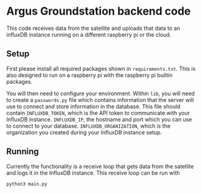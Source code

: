 # Argus Groundstation backend code

This code receives data from the satellite and uploads that data to an influxDB instance running on a different raspberry pi or the cloud.

## Setup
First please install all required packages shown in `requirements.txt`. This is also designed to run on a raspberry pi with the raspberry pi builtin packages. 

You will then need to configure your environment. Within `lib`, you will need to create a `passwords.py` file which contains information that the server will use to connect and store information in the database. This file should contain `INFLUXDB_TOKEN`, which is the API token to communicate with your InfluxDB instance. `INFLUXDB_IP`, the hostname and port which you can use to connect to your database. `INFLUXDB_ORGANIZATION`, which is the organization you created during your InfluxDB instance setup. 

## Running
Currently the functionality is a receive loop that gets data from the satellite and logs it in the InfluxDB instance. This receive loop can be run with 

`python3 main.py`
